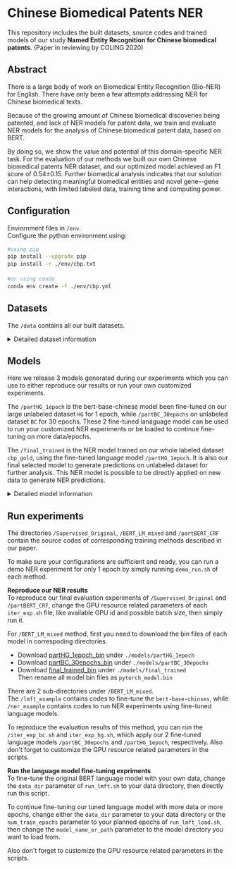 # Chinese Biomedical Patents NER

This repository includes the built datasets, source codes and trained models of our study **Named Entity Recognition for Chinese biomedical patents**. (Paper in reviewing by COLING 2020)

## Abstract
There is a large body of work on Biomedical Entity Recognition (Bio-NER) for English. There have only been a few attempts addressing NER for Chinese biomedical texts. 

Because of the growing amount of Chinese biomedical discoveries being patented, and lack of NER models for patent data, we train and evaluate NER models for the analysis of Chinese biomedical patent data, based on BERT. 

By doing so, we show the value and potential of this domain-specific NER task. For the evaluation of our methods we built our own Chinese biomedical patents NER dataset, and our optimized model achieved an F1 score of 0.54±0.15. Further biomedical analysis indicates that our solution can help detecting meaningful biomedical entities and novel gene--gene interactions, with limited labeled data, training time and computing power.


## Configuration
Enviornment files in `/env`.  
Configure the python environment using:
```bash
#using pip
pip install --upgrade pip
pip install -r ./env/cbp.txt

#or using conda
conda env create -f ./env/cbp.yml
```

## Datasets
The `/data` contains all our built datasets.  
<details><summary>Detailed dataset information</summary>
<p>

#### Labeled dataset
The derictory `cbp_gold` contains our finally built gold standard dataset (humanly labeled), which are `cbp_gold_total.bio` (original version) and `no_long_cbp_gold_total.bio` (no-long-sentences version). This gold standard dataset contains 5,813 sentences and 2,267 unique named entities, built from 21 Chinese biomedical patents.
It was annotated with IOB format labels and we only annotated out gene/protein/disease entities. In the data document, each line only contains one character and its corresponding IOB tag.

Under the directory `cbp_gold`, there are also 5 sub-directories (from `0` to `4`), which contain the detailed evaluation sets we built from our original gold standard dataset and were finally applied in all our NER evaluation experiments. Under each sub-directory, the filename suffix indicates whether it is train, test or dev set, while the prefix indicates whether it contains long sentences. (file with prefix `no_long` does not contain sentences longer than 500 characters, exceeded length sentences will be split into sub-sentences.)

#### Unlabeled datasets
`BC` and `HG` are two unlabeled Chinese Biomedical Patents datasets, which were both retrieved from Google Patents Databases. `BC` contains patents matching the query "人类AND基因" ('human AND gene'), from 1st January 2009 to 1st January 2019 with patent code starting with 'CN'. `HG` contains patents matching the query  "乳腺癌AND生物标记物" ('breast cancer AND biomarker'), from 1st December 2012 to 1st January 2019 with patent code starting with 'CN' as well. After some filtering and cleaning steps (detailed steps see our paper), `BC` and `HG` datasets finally contain 2,659 and 53,007 patents, respectively.

The `part_BC` and `part_HG` were part of both datasets, which contain 100 and 10,000 patents randomly selected from `BC` and `HG` datasets, respectively. They were processed as the suggested format for the transformers frame we applied and were finally used in our Language Model fine-tuning experiments (Mixed_LM).

Here we would not upload these unlabeled datasets since they are all relatively large and are not necessary if you just want to reproduce our NER results or use our trained models. 

Further information, like statistics of and pre-processing steps we applied on all our built dataset, can be found in our paper. 

</p>
</details>

## Models
Here we release 3 models generated during our experiments which you can use to either reproduce our results or run your own customized experiments.

The `/partHG_1epoch` is the bert-base-chinese model been fine-tuned on our large unlabeled dataset `HG` for 1 epoch, while `/partBC_30epochs` on unlabeled dataset `BC` for 30 epochs. These 2 fine-tuned lanaguage model can be used to run your customized NER experiments or be loaded to continue fine-tuning on more data/epochs.

The `/final_trained` is the NER model trained on our whole labeled dataset `cbp_gold`, using the fine-tuned language model `/partHG_1epoch`. It is also our final selected model to generate predictions on unlabeled dataset for further analysis. This NER model is possible to be directly applied on new data to generate NER predictions.

<details><summary>Detailed model information</summary>
<p>

Our methods are based on pre-trained BERT models. We designed and implemented three different learning methods to train our NER models using our built datasets:
 - **Supervised original**: fine-tuning all weights (BERT model layers plus NER layer) using a relatively small learning rate 5*10^(-5), with our labeled dataset;
 - **LM mixed fine-tuning**: first tune the weights of the BERT language model layers with the unlabeled dataset; then repeat the supervised original learning step (Finally optimal one in our experiments, further predictions and released models are all based on this model); 
 - **PartBERT+CRF fine-tuning**: fine-tune the weights of part of the BERT model (last 4 layers) plus an added CRF layer, trained with our labeled dataset.

![Three different learning methods](learning_methods.png)


</p>
</details>

## Run experiments
The directories `/Supervised_Original`, `/BERT_LM_mixed` and `/partBERT_CRF` contain the source codes of corresponding training methods described in our paper.

To make sure your configurations are sufficient and ready, you can run a demo NER experiment for only 1 epoch by simply running `demo_run.sh` of each method.

**Reproduce our NER results**  
To reproduce our final evaluation experiments of `/Supervised_Original` and `/partBERT_CRF`, change the GPU resource related parameters of each `iter_exp.sh` file, like available GPU id and possible batch size, then simply run it. 


For `/BERT_LM_mixed` method, first you need to download the bin files of each model in correspoding directories.

* Download [partHG_1epoch_bin](https://ufile.io/4ub90d6l) under `./models/partHG_1epoch`
* Download [partBC_30epochs_bin](https://ufile.io/t7qqx58r) under `./models/partBC_30epochs`
* Download [final_trained_bin](https://ufile.io/wybcaiui) under `./models/final_trained`  
Then rename all model bin files as `pytorch_model.bin`

There are 2 sub-directories under `/BERT_LM_mixed`.  
The `/lmft_example` contains codes to fine-tune the `bert-base-chinses`, while `/ner_example` contains codes to run NER experiments using fine-tuned language models.

To reproduce the evaluation results of this method, you can run the `/iter_exp_bc.sh` and `iter_exp_hg.sh`, which apply our 2 fine-tuned language models `/partBC_30epochs` and `/partHG_1epoch`, respectively. Also don't forget to customize the GPU resource related parameters in the scripts.

**Run the language model fine-tuning expriments**  
To fine-tune the original BERT language model with your own data, change the `data_dir` parameter of `run_lmft.sh` to your data directory, then directly run this script.  

To continue fine-tuning our tuned language model with more data or more epochs, change either the `data_dir` parameter to your data directory or the `num_train_epochs` parameter to your planned epochs of `run_lmft_load.sh`, then change the `model_name_or_path` parameter to the model directory you want to load from. 

Also don't forget to customize the GPU resource related parameters in the scripts.
  
